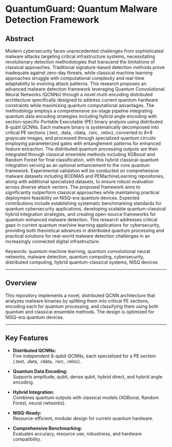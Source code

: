 # QuantumGuard: Quantum Malware Detection Framework

## Abstract

Modern cybersecurity faces unprecedented challenges from sophisticated malware attacks targeting critical infrastructure systems, necessitating revolutionary detection methodologies that transcend the limitations of classical approaches. Traditional signature-based detection methods prove inadequate against zero-day threats, while classical machine learning approaches struggle with computational complexity and real-time adaptability to evolving attack patterns. This research proposes an advanced malware detection framework leveraging Quantum Convolutional Neural Networks (QCNNs) through a novel multi-encoding distributed architecture specifically designed to address current quantum hardware constraints while maximizing quantum computational advantages. The methodology employs a comprehensive six-stage pipeline integrating quantum data encoding strategies including hybrid angle encoding with section-specific Portable Executable (PE) binary analysis using distributed 8-qubit QCNNs. Each malware binary is systematically decomposed into critical PE sections (.text, .data, .rdata, .rsrc, .reloc), converted to 8×8 grayscale images, and processed through specialized quantum circuits employing parameterized gates with entanglement patterns for enhanced feature extraction. The distributed quantum processing outputs are then integrated through classical ensemble methods including XGBoost and Random Forest for final classification, with this hybrid classical-quantum integration serving as an optional enhancement to the core quantum framework. Experimental validation will be conducted on comprehensive malware datasets including BODMAS and PEMachineLearning repositories, along with additional specialized datasets, to ensure robust evaluation across diverse attack vectors. The proposed framework aims to significantly outperform classical approaches while maintaining practical deployment feasibility on NISQ-era quantum devices. Expected contributions include establishing systematic benchmarking standards for quantum cybersecurity applications, developing scalable quantum-classical hybrid integration strategies, and creating open-source frameworks for quantum-enhanced malware detection. This research addresses critical gaps in current quantum machine learning applications for cybersecurity, providing both theoretical advances in distributed quantum processing and practical solutions for real-world malware detection challenges in an increasingly connected digital infrastructure.

Keywords: quantum machine learning, quantum convolutional neural networks, malware detection, quantum computing, cybersecurity, distributed computing, hybrid quantum-classical systems, NISQ devices

---

## Overview

This repository implements a novel, distributed QCNN architecture that analyzes malware binaries by splitting them into critical PE sections, encoding each for quantum processing, and classifying them using both quantum and classical ensemble methods. The design is optimized for NISQ-era quantum devices.

---

## Key Features

- **Distributed QCNNs:**  
  Five independent 8-qubit QCNNs, each specialized for a PE section (.text, .data, .rdata, .rsrc, .reloc).

- **Quantum Data Encoding:**  
  Supports amplitude, qubit, dense qubit, hybrid direct, and hybrid angle encoding.

- **Hybrid Integration:**  
  Combines quantum outputs with classical models (XGBoost, Random Forest, neural networks).

- **NISQ-Ready:**  
  Resource-efficient, modular design for current quantum hardware.

- **Comprehensive Benchmarking:**  
  Evaluates accuracy, resource use, robustness, and hardware compatibility.

